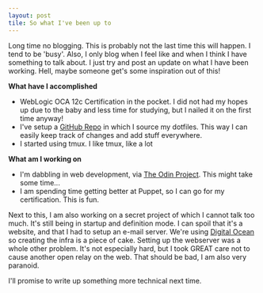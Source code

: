 ```yaml
---
layout: post
tile: So what I've been up to
---
```


Long time no blogging. This is probably not the last time this will happen. I tend to be 'busy'. Also, I only blog when I feel like and when I think I have something to talk about. I just try and post an update on what I have been working. Hell, maybe someone get's some inspiration out of this!

**What have I accomplished**
- WebLogic OCA 12c Certification in the pocket. I did not had my hopes up due to the baby and less time for studying, but I nailed it on the first time anyway!
- I've setup a [GitHub Repo](http://github.com/BasLangenberg/dotfiles) in which I source my dotfiles. This way I can easily keep track of changes and add stuff everywhere.
- I started using tmux. I like tmux, like a lot

**What am I working on**
- I'm dabbling in web development, via [The Odin Project](http://www.theodinproject.com). This might take some time...
- I am spending time getting better at Puppet, so I can go for my certification. This is fun.

Next to this, I am also working on a secret project of which I cannot talk too much. It's still being in startup and definition mode. I can spoil that it's a website, and that I had to setup an e-mail server. We're using [Digital Ocean](http://www.digitalocean.com) so creating the infra is a piece of cake. Setting up the webserver was a whole other problem. It's not especially hard, but I took GREAT care not to cause another open relay on the web. That should be bad, I am also very paranoid.

I'll promise to write up something more technical next time.
